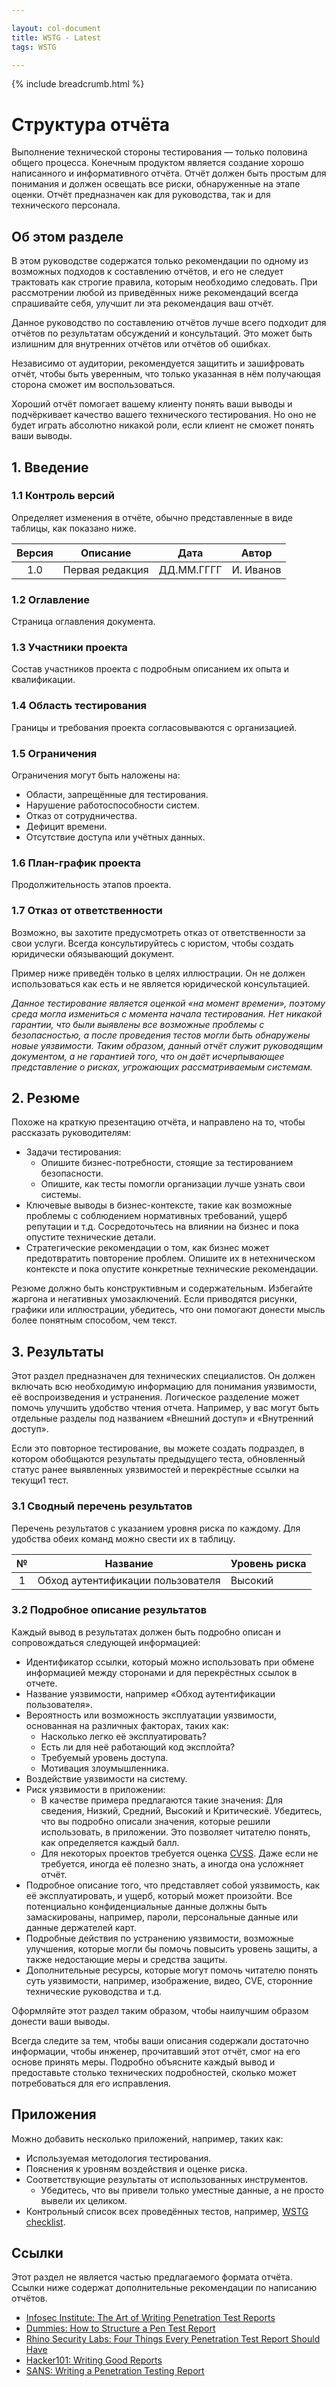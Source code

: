 ```yaml
---

layout: col-document
title: WSTG - Latest
tags: WSTG

---
```


{% include breadcrumb.html %}
# Структура отчёта

Выполнение технической стороны тестирования — только половина общего процесса. Конечным продуктом является создание хорошо написанного и информативного отчёта. Отчёт должен быть простым для понимания и должен освещать все риски, обнаруженные на этапе оценки. Отчёт предназначен как для руководства, так и для технического персонала.

## Об этом разделе

В этом руководстве содержатся только рекомендации по одному из возможных подходов к составлению отчётов, и его не следует трактовать как строгие правила, которым необходимо следовать. При рассмотрении любой из приведённых ниже рекомендаций всегда спрашивайте себя, улучшит ли эта рекомендация ваш отчёт.

Данное руководство по составлению отчётов лучше всего подходит для отчётов по результатам обсуждений и консультаций. Это может быть излишним для внутренних отчётов или отчётов об ошибках.

Независимо от аудитории, рекомендуется защитить и зашифровать отчёт, чтобы быть уверенным, что только указанная в нём получающая сторона сможет им воспользоваться.

Хороший отчёт помогает вашему клиенту понять ваши выводы и подчёркивает качество вашего технического тестирования. Но оно не будет играть абсолютно никакой роли, если клиент не сможет понять ваши выводы.

## 1. Введение

### 1.1 Контроль версий

Определяет изменения в отчёте, обычно представленные в виде таблицы, как показано ниже.

| Версия | Описание | Дата | Автор |
|:-------:|-------------|------|--------|
| 1.0 | Первая редакция | ДД.ММ.ГГГГ | И. Иванов |

### 1.2 Оглавление

Страница оглавления документа.

### 1.3 Участники проекта

Состав участников проекта с подробным описанием их опыта и квалификации.

### 1.4 Область тестирования

Границы и требования проекта согласовываются с организацией.

### 1.5 Ограничения

Ограничения могут быть наложены на:

- Области, запрещённые для тестирования.
- Нарушение работоспособности систем.
- Отказ от сотрудничества.
- Дефицит времени.
- Отсутствие доступа или учётных данных.

### 1.6 План-график проекта

Продолжительность этапов проекта.

### 1.7 Отказ от ответственности

Возможно, вы захотите предусмотреть отказ от ответственности за свои услуги. Всегда консультируйтесь с юристом, чтобы создать юридически обязывающий документ.

Пример ниже приведён только в целях иллюстрации. Он не должен использоваться как есть и не является юридической консультацией.

*Данное тестирование является оценкой «на момент времени», поэтому среда могла измениться с момента начала тестирования. Нет никакой гарантии, что были выявлены все возможные проблемы с безопасностью, а после проведения тестов могли быть обнаружены новые уязвимости. Таким образом, данный отчёт служит руководящим документом, а не гарантией того, что он даёт исчерпывающее представление о рисках, угрожающих рассматриваемым системам.*

## 2. Резюме

Похоже на краткую презентацию отчёта, и направлено на то, чтобы рассказать руководителям:

- Задачи тестирования:
    - Опишите бизнес-потребности, стоящие за тестированием безопасности.
    - Опишите, как тесты помогли организации лучше узнать свои системы.
- Ключевые выводы в бизнес-контексте, такие как возможные проблемы с соблюдением нормативных требований, ущерб репутации и т.д. Сосредоточьтесь на влиянии на бизнес и пока опустите технические детали.
- Стратегические рекомендации о том, как бизнес может предотвратить повторение проблем. Опишите их в нетехническом контексте и пока опустите конкретные технические рекомендации.

Резюме должно быть конструктивным и содержательным. Избегайте жаргона и негативных умозаключений. Если приводятся рисунки, графики или иллюстрации, убедитесь, что они помогают донести мысль более понятным способом, чем текст.

## 3. Результаты

Этот раздел предназначен для технических специалистов. Он должен включать всю необходимую информацию для понимания уязвимости, её воспроизведения и устранения. Логическое разделение может помочь улучшить удобство чтения отчета. Например, у вас могут быть отдельные разделы под названием «Внешний доступ» и «Внутренний доступ».

Если это повторное тестирование, вы можете создать подраздел, в котором обобщаются результаты предыдущего теста, обновленный статус ранее выявленных уязвимостей и перекрёстные ссылки на текущи1 тест.

### 3.1 Сводный перечень результатов

Перечень результатов с указанием уровня риска по каждому. Для удобства обеих команд можно свести их в таблицу.

| № |  Название | Уровень риска |
|:------------:|--------|------------|
| 1 | Обход аутентификации пользователя | Высокий |

### 3.2 Подробное описание результатов

Каждый вывод в результатах должен быть подробно описан и сопровождаться следующей информацией:

- Идентификатор ссылки, который можно использовать при обмене информацией между сторонами и для перекрёстных ссылок в отчете.
- Название уязвимости, например «Обход аутентификации пользователя».
- Вероятность или возможность эксплуатации уязвимости, основанная на различных факторах, таких как:
    - Насколько легко её эксплуатировать?
    - Есть ли для неё работающий код эксплойта?
    - Требуемый уровень доступа.
    - Мотивация злоумышленника.
- Воздействие уязвимости на систему.
- Риск уязвимости в приложении:
    - В качестве примера предлагаются такие значения: Для сведения, Низкий, Средний, Высокий и Критическиё. Убедитесь, что вы подробно описали значения, которые решили использовать, в приложении. Это позволяет читателю понять, как определяется каждый балл.
    - Для некоторых проектов требуется оценка [CVSS](https://www.first.org/cvss/). Даже если не требуется, иногда её полезно знать, а иногда она усложняет отчёт.
- Подробное описание того, что представляет собой уязвимость, как её эксплуатировать, и ущерб, который может произойти. Все потенциально конфиденциальные данные должны быть замаскированы, например, пароли, персональные данные или данные держателей карт.
- Подробные действия по устранению уязвимости, возможные улучшения, которые могли бы помочь повысить уровень защиты, а также недостающие меры и средства защиты.
- Дополнительные ресурсы, которые могут помочь читателю понять суть уязвимости, например, изображение, видео, CVE, сторонние технические руководства и т.д.

Оформляйте этот раздел таким образом, чтобы наилучшим образом донести ваши выводы.

Всегда следите за тем, чтобы ваши описания содержали достаточно информации, чтобы инженер, прочитавший этот отчёт, смог на его основе принять меры. Подробно объясните каждый вывод и предоставьте столько технических подробностей, сколько может потребоваться для его исправления.

## Приложения

Можно добавить несколько приложений, например, таких как:

- Используемая методология тестирования.
- Пояснения к уровням воздействия и оценке риска.
- Соответствующие результаты от использованных инструментов.
    - Убедитесь, что вы привели только уместные данные, а не просто вывели их целиком.
- Контрольный список всех проведённых тестов, например, [WSTG checklist](https://github.com/OWASP/wstg/tree/master/checklists).

## Ссылки

Этот раздел не является частью предлагаемого формата отчёта. Ссылки ниже содержат дополнительные рекомендации по написанию отчётов.

- [Infosec Institute: The Art of Writing Penetration Test Reports](https://resources.infosecinstitute.com/topic/writing-penetration-testing-reports/)
- [Dummies: How to Structure a Pen Test Report](https://www.dummies.com/computers/macs/security/how-to-structure-a-pen-test-report/)
- [Rhino Security Labs: Four Things Every Penetration Test Report Should Have](https://rhinosecuritylabs.com/penetration-testing/four-things-every-penetration-test-report/)
- [Hacker101: Writing Good Reports](https://www.hacker101.com/sessions/good_reports.html)
- [SANS: Writing a Penetration Testing Report](https://www.sans.org/reading-room/whitepapers/bestprac/paper/33343)